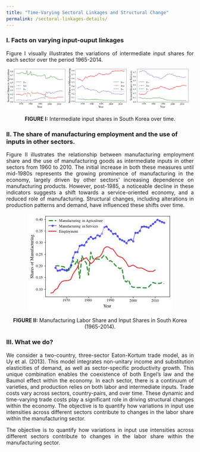 ```yaml
---
title: "Time-Varying Sectoral Linkages and Structural Change"
permalink: /sectoral-linkages-details/
---
```


### I. Facts on varying input-ouput linkages
<div style="text-align: justify">
  Figure I visually illustrates the variations of intermediate input shares for each sector over the period 1965-2014.  
</div>

 
<p float="left">
  <img src="/images/gamma_a.jpg" width="32%" alt="Agriculture" />
  <img src="/images/gamma_m.jpg" width="32%" alt="Manufacturing" /> 
  <img src="/images/gamma_s.jpg" width="32%" alt="Services" />
</p>
<p align="center">
  <strong>FIGURE I:</strong>  Intermediate input shares in South Korea over time.
</p>  


### II. The share of manufacturing employment and the use of inputs in other sectors.

<p align="justify">
Figure II illustrates the relationship between manufacturing employment share and the use of manufacturing goods as intermediate inputs in other sectors from 1960 to 2010. The initial increase in both these measures until mid-1980s represents the growing prominence of manufacturing in the economy, largely driven by other sectors' increasing dependence on manufacturing products. However, post-1985, a noticeable decline in these indicators suggests a shift towards a service-oriented economy, and a reduced role of manufacturing. Structural changes, including alterations in production patterns and demand, have influenced these shifts over time.
</p>

<center>
  <img src="/images/struct_input_manu.jpg" />
</center>
<p align="center">
  <strong>FIGURE II:</strong>  Manufacturing Labor Share and Input Shares in South Korea (1965-2014).
</p> 

### III. What we do?

<p align="justify">
We consider a two-country, three-sector Eaton-Kortum trade model, as in Uy et al. (2013). This model integrates non-unitary income and substitution elasticities of demand, as well as sector-specific productivity growth. This unique combination enables the coexistence of both Engel’s law and the Baumol effect within the economy. In each sector, there is a continuum of varieties, and production relies on both labor and intermediate inputs. Trade costs vary across sectors, country-pairs, and over time. These dynamic and time-varying trade costs play a significant role in driving structural changes within the economy. The objective is to quantify how variations in input use intensities across different sectors contribute to changes in the labor share within the manufacturing sector.
</p>

<p align="justify">
The objective is to quantify how variations in input use intensities across different sectors contribute to changes in the labor share within the manufacturing sector.
</p> 
